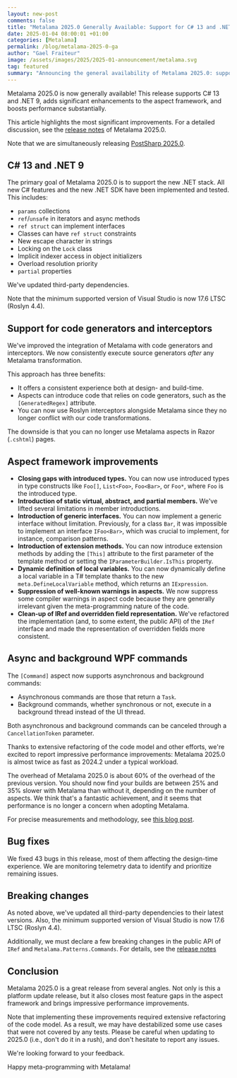 ```yaml
---
layout: new-post
comments: false
title: "Metalama 2025.0 Generally Available: Support for C# 13 and .NET 9, Aspect Framework Improvements, and More"
date: 2025-01-04 08:00:01 +01:00
categories: [Metalama]
permalink: /blog/metalama-2025-0-ga
author: "Gael Fraiteur"
image: /assets/images/2025/2025-01-announcement/metalama.svg
tag: featured
summary: "Announcing the general availability of Metalama 2025.0: support for C# 13, .NET 9, Roslyn generators and interceptors; many improvements in the aspect framework; amazing performance improvements; async and background WPF commands."
---
```


Metalama 2025.0 is now generally available! This release supports C# 13 and .NET 9, adds significant enhancements to the aspect framework, and boosts performance substantially.

This article highlights the most significant improvements. For a detailed discussion, see the [release notes](https://doc.metalama.net/conceptual/release-notes/release-notes-2025-0) of Metalama 2025.0.

Note that we are simultaneously releasing [PostSharp 2025.0](/blog/postsharp-2025-0-ga).

## C# 13 and .NET 9

The primary goal of Metalama 2025.0 is to support the new .NET stack. All new C# features and the new .NET SDK have been implemented and tested. This includes:

- `params` collections
- `ref`/`unsafe` in iterators and async methods
- `ref struct` can implement interfaces
- Classes can have `ref struct` constraints
- New escape character in strings
- Locking on the `Lock` class
- Implicit indexer access in object initializers
- Overload resolution priority
- `partial` properties

We've updated third-party dependencies.

Note that the minimum supported version of Visual Studio is now 17.6 LTSC (Roslyn 4.4).

## Support for code generators and interceptors

We've improved the integration of Metalama with code generators and interceptors. We now consistently execute source generators _after_ any Metalama transformation.

This approach has three benefits:

- It offers a consistent experience both at design- and build-time.
- Aspects can introduce code that relies on code generators, such as the `[GeneratedRegex]` attribute.
- You can now use Roslyn interceptors alongside Metalama since they no longer conflict with our code transformations.

The downside is that you can no longer use Metalama aspects in Razor (`.cshtml`) pages.

## Aspect framework improvements

- **Closing gaps with introduced types.** You can now use introduced types in type constructs like `Foo[]`, `List<Foo>`, `Foo<Bar>`, or `Foo*`, where `Foo` is the introduced type.
- **Introduction of static virtual, abstract, and partial members.** We've lifted several limitations in member introductions.
- **Introduction of generic interfaces.** You can now implement a generic interface without limitation. Previously, for a class `Bar`, it was impossible to implement an interface `IFoo<Bar>`, which was crucial to implement, for instance, comparison patterns.
- **Introduction of extension methods.** You can now introduce extension methods by adding the `[This]` attribute to the first parameter of the template method or setting the `IParameterBuilder.IsThis` property.
- **Dynamic definition of local variables.** You can now dynamically define a local variable in a T# template thanks to the new `meta.DefineLocalVariable` method, which returns an `IExpression`.
- **Suppression of well-known warnings in aspects.** We now suppress some compiler warnings in aspect code because they are generally irrelevant given the meta-programming nature of the code.
- **Clean-up of IRef and overridden field representation.** We've refactored the implementation (and, to some extent, the public API) of the `IRef` interface and made the representation of overridden fields more consistent.

## Async and background WPF commands

The `[Command]` aspect now supports asynchronous and background commands:

- Asynchronous commands are those that return a `Task`.
- Background commands, whether synchronous or not, execute in a background thread instead of the UI thread.

Both asynchronous and background commands can be canceled through a `CancellationToken` parameter.


Thanks to extensive refactoring of the code model and other efforts, we're excited to report impressive performance improvements: Metalama 2025.0 is almost twice as fast as 2024.2 under a typical workload.

The overhead of Metalama 2025.0 is about 60% of the overhead of the previous version. You should now find your builds are between 25% and 35% slower with Metalama than without it, depending on the number of aspects. We think that's a fantastic achievement, and it seems that performance is no longer a concern when adopting Metalama.

For precise measurements and methodology, see [this blog post](/blog/metalama-performance).

## Bug fixes

We fixed 43 bugs in this release, most of them affecting the design-time experience. We are monitoring telemetry data to identify and prioritize remaining issues.

## Breaking changes

As noted above, we've updated all third-party dependencies to their latest versions. Also, the minimum supported version of Visual Studio is now 17.6 LTSC (Roslyn 4.4).

Additionally, we must declare a few breaking changes in the public API of `IRef` and `Metalama.Patterns.Commands`. For details, see the [release notes](https://doc.metalama.net/conceptual/release-notes/release-notes-2025-0#breaking-changes)

## Conclusion

Metalama 2025.0 is a great release from several angles. Not only is this a platform update release, but it also closes most feature gaps in the aspect framework and brings impressive performance improvements.

Note that implementing these improvements required extensive refactoring of the code model. As a result, we may have destabilized some use cases that were not covered by any tests. Please be careful when updating to 2025.0 (i.e., don't do it in a rush), and don't hesitate to report any issues.

We're looking forward to your feedback.

Happy meta-programming with Metalama!

